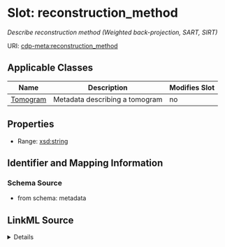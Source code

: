 # Slot: reconstruction_method


_Describe reconstruction method (Weighted back-projection, SART, SIRT)_



URI: [cdp-meta:reconstruction_method](metadatareconstruction_method)



<!-- no inheritance hierarchy -->




## Applicable Classes

| Name | Description | Modifies Slot |
| --- | --- | --- |
[Tomogram](Tomogram.md) | Metadata describing a tomogram |  no  |







## Properties

* Range: [xsd:string](http://www.w3.org/2001/XMLSchema#string)





## Identifier and Mapping Information







### Schema Source


* from schema: metadata




## LinkML Source

<details>
```yaml
name: reconstruction_method
description: Describe reconstruction method (Weighted back-projection, SART, SIRT)
from_schema: metadata
exact_mappings:
- cdp-common:tomogram_reconstruction_method
rank: 1000
alias: reconstruction_method
owner: Tomogram
domain_of:
- Tomogram
range: string
inlined: true
inlined_as_list: true

```
</details>
